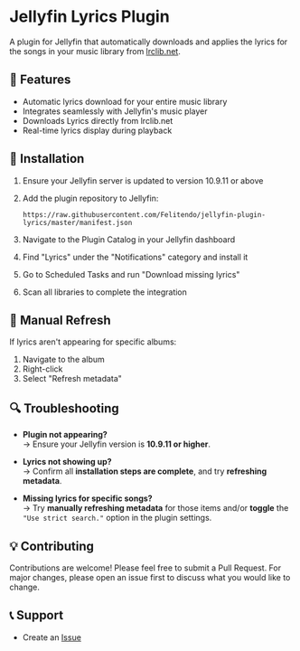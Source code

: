 # Jellyfin Lyrics Plugin

A plugin for Jellyfin that automatically downloads and applies the lyrics for the songs in your music library from [lrclib.net](https://lrclib.net).

## 🎵 Features

- Automatic lyrics download for your entire music library
- Integrates seamlessly with Jellyfin's music player
- Downloads Lyrics directly from lrclib.net
- Real-time lyrics display during playback

## 🚀 Installation

1. Ensure your Jellyfin server is updated to version 10.9.11 or above
2. Add the plugin repository to Jellyfin:

   ```text
   https://raw.githubusercontent.com/Felitendo/jellyfin-plugin-lyrics/master/manifest.json
3. Navigate to the Plugin Catalog in your Jellyfin dashboard
4. Find "Lyrics" under the "Notifications" category and install it
5. Go to Scheduled Tasks and run "Download missing lyrics"
6. Scan all libraries to complete the integration

## 📝 Manual Refresh

If lyrics aren't appearing for specific albums:
1. Navigate to the album
2. Right-click
3. Select "Refresh metadata"

## 🔍 Troubleshooting

- **Plugin not appearing?**  
  → Ensure your Jellyfin version is **10.9.11 or higher**.

- **Lyrics not showing up?**  
  → Confirm all **installation steps are complete**, and try **refreshing metadata**.

- **Missing lyrics for specific songs?**  
  → Try **manually refreshing metadata** for those items and/or **toggle** the  
  `"Use strict search."` option in the plugin settings.

## 💡 Contributing

Contributions are welcome! Please feel free to submit a Pull Request. For major changes, please open an issue first to discuss what you would like to change.

## 📞 Support

- Create an [Issue](https://github.com/Felitendo/jellyfin-lyrics-plugin/issues)
